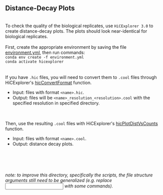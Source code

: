 ﻿## Distance-Decay Plots
\
To check the quality of the biological replicates, use `HiCExplorer 3.0` to create distance-decay plots. The plots should look near-identical for biological replicates.
\
\
First, create the appropriate environment by saving the file [environment.yml](./environment.yml), then run commands:
\
```conda env create -f environment.yml```
\
```conda activate hicexplorer```
\
\
\
If you have `.hic` files, you will need to convert them to `.cool` files through HiCExplorer's [hicConvertFormat](./scripts/cool_converter.sh) function. 
- Input: files with format `<name>.hic`.
- Output: files will be `<name>_resolution_<resolution>.cool` with the specified resolution in specified directory.

\
\
Then, use the resulting `.cool` files with HiCExplorer's [hicPlotDistVsCounts](./scripts/hicPlotDistVsCounts.sh) function.
- Input: files with format `<name>.cool`.
- Output: distance decay plots.

\
\
\
\
*note: to improve this directory, specifically the scripts, the file structure arguments still need to be generalized (e.g. replace <input filename> with some commands).*
